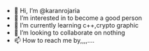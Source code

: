 - 👋 Hi, I’m @karanrojaria
- 👀 I’m interested in to become a good person
- 🌱 I’m currently learning c++,crypto graphic 
- 💞️ I’m looking to collaborate on nothing 
- 📫 How to reach me by,,,,....

<!---
karanrojaria/karanrojaria is a ✨ special ✨ repository because its `README.md` (this file) appears on your GitHub profile.
You can click the Preview link to take a look at your changes.
--->
